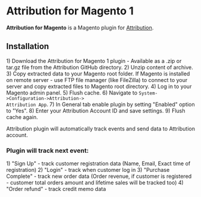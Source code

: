 <h1>Attribution for Magento 1</h1>
<p><strong>Attribution for Magento</strong> is a Magento plugin for <a href="https://attributionapp.com" rel="nofollow">Attribution</a>.</p>

<h2>Installation</h2>
 1) Download the Attribution for Magento 1 plugin - Available as a .zip or tar.gz file from the Attribution GitHub directory.
 2) Unzip content of archive. 
 3) Copy extracted data to your Magento root folder. If Magento is installed on remote server - use FTP file manager (like FileZilla) to connect to your server and copy extracted files to Magento root directory.
 4) Log in to your Magento admin panel.
 5) Flush cache.
 6) Navigate to <code>System->Configuration->Attribution->
Attribution App</code>.
 7) In General tab enable plugin by setting "Enabled" option to "Yes".
 8) Enter your Attribution Account ID and save settings.
 9) Flush cache again.
 
 Attribution plugin will automatically track events and send data to Attribution account.
 
<h3>Plugin will track next event:</h3> 
   1) "Sign Up" - track customer registration data (Name, Email, Exact time of registration)
   2) "Login" - track when customer log in
   3) "Purchase Complete" - track new order data (Order revenue, if customer is registered - customer total orders amount and lifetime sales will be tracked too)
   4) "Order refund" - track credit memo data
   
   
